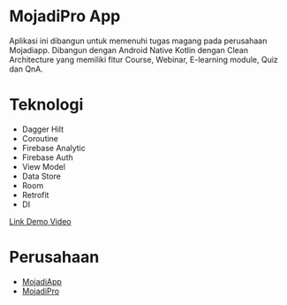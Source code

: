 # MojadiPro App
<p>Aplikasi ini dibangun untuk memenuhi tugas magang pada perusahaan Mojadiapp. Dibangun dengan Android Native
Kotlin dengan Clean Architecture yang memiliki fitur Course, Webinar, E-learning module, Quiz dan QnA.
</p>
<h1>Teknologi</h1>
<ul>
  <li>Dagger Hilt</li>
  <li>Coroutine</li>
  <li>Firebase Analytic</li>
  <li>Firebase Auth</li>
  <li>View Model</li>
  <li>Data Store</li>
  <li>Room</li>
  <li>Retrofit</li>
  <li>DI</li>
</ul>

<a href="https://drive.google.com/drive/folders/1_EfuuSuHmHN_18vEe7K7Uq6wZ37GjdDY">Link Demo Video</a>

<h1>Perusahaan</h1>
<ul>
  <li><a href="http://mojadiapp.com/">MojadiApp</a></li>
  <li><a href="https://mojadipro.com/">MojadiPro</a></li>
  
</ul>
